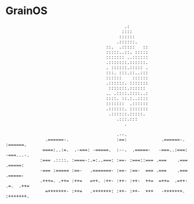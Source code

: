 # GrainOS                                           
                                                 .:                                                 
                                                ::::                                                
                                               ::::::                                               
                                              .::::::.                                              
                                          ::.  .:::::   ::                                          
                                          :::::..::. :::::                                          
                                          ::::::: ..::::::                                          
                                          .:::::::.::::::.                                          
                                          . ::::::.::::: .                                          
                                          :::. :::.::..:::                                          
                                          ::::::    ::::::                                          
                                          .::::::. :::::::                                          
                                           :::::::.::::::                                           
                                          .. .::::.::::..:                                          
                                          ::::. ::.:..::::                                          
                                          :::::::  .::::::                                          
                                          .::::::. :::::::                                          
                                           .::::::.:::::.                                           
                                              .:::.:::                                              
                                                 .                                                  
                                                                                                    
                                              .--.                                                  
                   .======-.                  :==:             .======-.   :======.                 
                  ====:..:=.  .-===: -=====.  :--.  .=====-   -===..:===: -===...-.                 
                 :=== .::::. :====-:.=:..===: :==- :===::=== .===    .=== .=====:                   
                 -=== :===== :==-   .=======- :==- :==-  === .===    .===   .=====-                 
                 .+++=. .++= :++=   =++. :++- :++- :++-  ++=  =++=  .=++- .=.  .++=                 
                   =+++++++- :++=   .+++++++: :++- :++-  +++   -+++++++.  :+++++++.                

